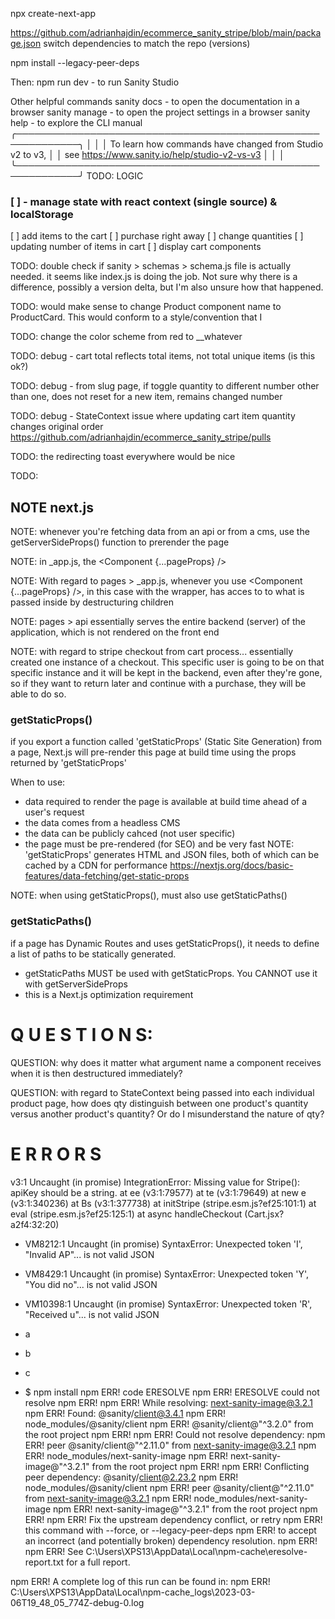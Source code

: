 npx create-next-app

https://github.com/adrianhajdin/ecommerce_sanity_stripe/blob/main/package.json
switch dependencies to match the repo (versions)

npm install --legacy-peer-deps

Then: npm run dev - to run Sanity Studio

Other helpful commands
sanity docs - to open the documentation in a browser
sanity manage - to open the project settings in a browser
sanity help - to explore the CLI manual
╭────────────────────────────────────────────────────────────╮
│ │
│ To learn how commands have changed from Studio v2 to v3, │
│ see https://www.sanity.io/help/studio-v2-vs-v3 │
│ │
╰────────────────────────────────────────────────────────────╯
TODO: LOGIC

### [ ] - manage state with react context (single source) & localStorage

[ ] add items to the cart
[ ] purchase right away
[ ] change quantities
[ ] updating number of items in cart
[ ] display cart components

TODO: double check if sanity > schemas > schema.js file is actually needed. it seems like index.js is doing the job. Not sure why there is a difference, possibly a version delta, but I'm also unsure how that happened.

TODO: would make sense to change Product component name to ProductCard. This would conform to a style/convention that I

TODO: change the color scheme from red to \_\_whatever

TODO: debug - cart total reflects total items, not total unique items (is this ok?)

TODO: debug - from slug page, if toggle quantity to different number other than one, does not reset for a new item, remains changed number

TODO: debug - StateContext issue where updating cart item quantity changes original order
https://github.com/adrianhajdin/ecommerce_sanity_stripe/pulls

TODO: the redirecting toast everywhere would be nice

TODO:

## NOTE next.js

NOTE: whenever you're fetching data from an api or from a cms, use the getServerSideProps() function to prerender the page

NOTE: in \_app.js, the <Component {...pageProps} />

NOTE: With regard to pages > \_app.js, whenever you use <Component {...pageProps} />, in this case with the <Layout> wrapper, <Layout> has acces to to what is passed inside by destructuring children

NOTE: pages > api essentially serves the entire backend (server) of the application, which is not rendered on the front end

NOTE: with regard to stripe checkout from cart process...
essentially created one instance of a checkout. This specific user is going to be on that specific instance and it will be kept in the backend, even after they're gone, so if they want to return later and continue with a purchase, they will be able to do so.

### getStaticProps()

if you export a function called 'getStaticProps' (Static Site Generation) from a page, Next.js will pre-render this page at build time using the props returned by 'getStaticProps'

When to use:

- data required to render the page is available at build time ahead of a user's request
- the data comes from a headless CMS
- the data can be publicly cahced (not user specific)
- the page must be pre-rendered (for SEO) and be very fast
  NOTE: 'getStaticProps' generates HTML and JSON files, both of which can be cached by a CDN for performance
  https://nextjs.org/docs/basic-features/data-fetching/get-static-props

NOTE: when using getStaticProps(), must also use getStaticPaths()

### getStaticPaths()

if a page has Dynamic Routes and uses getStaticProps(), it needs to define a list of paths to be statically generated.

- getStaticPaths MUST be used with getStaticProps. You CANNOT use it with getServerSideProps
- this is a Next.js optimization requirement

# Q U E S T I O N S:

QUESTION: why does it matter what argument name a component receives when it is then destructured immediately?

QUESTION: with regard to StateContext being passed into each individual product page, how does qty distinguish between one product's quantity versus another product's quantity?
Or do I misunderstand the nature of qty?

# E R R O R S

v3:1 Uncaught (in promise) IntegrationError: Missing value for Stripe(): apiKey should be a string.
at ee (v3:1:79577)
at te (v3:1:79649)
at new e (v3:1:340236)
at Bs (v3:1:377738)
at initStripe (stripe.esm.js?ef25:101:1)
at eval (stripe.esm.js?ef25:125:1)
at async handleCheckout (Cart.jsx?a2f4:32:20)

- VM8212:1 Uncaught (in promise) SyntaxError: Unexpected token 'I', "Invalid AP"... is not valid JSON
- VM8429:1 Uncaught (in promise) SyntaxError: Unexpected token 'Y', "You did no"... is not valid JSON
- VM10398:1 Uncaught (in promise) SyntaxError: Unexpected token 'R', "Received u"... is not valid JSON

- a
- b
- c
- $ npm install
  npm ERR! code ERESOLVE
  npm ERR! ERESOLVE could not resolve
  npm ERR!
  npm ERR! While resolving: next-sanity-image@3.2.1  
  npm ERR! Found: @sanity/client@3.4.1
  npm ERR! node_modules/@sanity/client
  npm ERR! @sanity/client@"^3.2.0" from the root project
  npm ERR!
  npm ERR! Could not resolve dependency:
  npm ERR! peer @sanity/client@"^2.11.0" from next-sanity-image@3.2.1
  npm ERR! node_modules/next-sanity-image
  npm ERR! next-sanity-image@"^3.2.1" from the root project
  npm ERR!
  npm ERR! Conflicting peer dependency: @sanity/client@2.23.2
  npm ERR! node_modules/@sanity/client
  npm ERR! peer @sanity/client@"^2.11.0" from next-sanity-image@3.2.1
  npm ERR! node_modules/next-sanity-image
  npm ERR! next-sanity-image@"^3.2.1" from the root project
  npm ERR!
  npm ERR! Fix the upstream dependency conflict, or retry
  npm ERR! this command with --force, or --legacy-peer-deps
  npm ERR! to accept an incorrect (and potentially broken) dependency resolution.
  npm ERR!
  npm ERR! See C:\Users\XPS13\AppData\Local\npm-cache\eresolve-report.txt for a full report.

npm ERR! A complete log of this run can be found in:
npm ERR! C:\Users\XPS13\AppData\Local\npm-cache_logs\2023-03-06T19_48_05_774Z-debug-0.log
